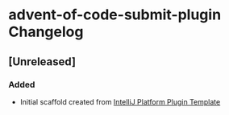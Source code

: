 <!-- Keep a Changelog guide -> https://keepachangelog.com -->

# advent-of-code-submit-plugin Changelog

## [Unreleased]
### Added
- Initial scaffold created from [IntelliJ Platform Plugin Template](https://github.com/JetBrains/intellij-platform-plugin-template)
